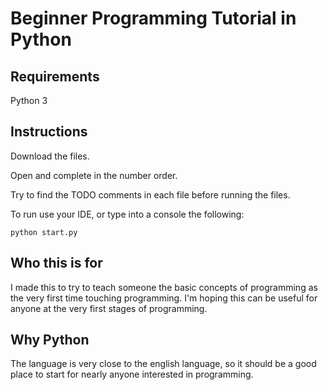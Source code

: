# Beginner Programming Tutorial in Python

## Requirements

Python 3

## Instructions

Download the files.

Open and complete in the number order.

Try to find the TODO comments in each file before running the files.

To run use your IDE, or type into a console the following:

`python start.py`

## Who this is for

I made this to try to teach someone the basic concepts of programming as the very first time touching programming. I'm hoping this can be useful for anyone at the very first stages of programming.

## Why Python

The language is very close to the english language, so it should be a good place to start for nearly anyone interested in programming.